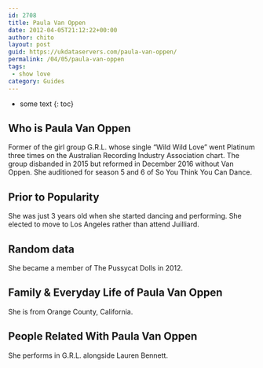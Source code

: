 ```yaml
---
id: 2708
title: Paula Van Oppen
date: 2012-04-05T21:12:22+00:00
author: chito
layout: post
guid: https://ukdataservers.com/paula-van-oppen/
permalink: /04/05/paula-van-oppen
tags:
 - show love
category: Guides
---
```


* some text
{: toc}
          
          
## Who is  Paula Van Oppen
                  
                  
                  
Former of the girl group G.R.L. whose single &#8220;Wild Wild Love&#8221; went Platinum three times on the Australian Recording Industry Association chart. The group disbanded in 2015 but reformed in December 2016 without Van Oppen. She auditioned for season 5 and 6 of So You Think You Can Dance. 
                  
                
                
                
## Prior to Popularity 
                  
                  
                  
She was just 3 years old when she started dancing and performing. She elected to move to Los Angeles rather than attend Juilliard. 
                  
                
                
                
## Random data 
                  
                  
                  
She became a member of The Pussycat Dolls in 2012. 
                  
                
                
                
## Family & Everyday Life of Paula Van Oppen
                  
                  
                  
She is from Orange County, California. 
                  
                
                
                
## People Related With  Paula Van Oppen
                  
                  
                  
She performs in G.R.L. alongside Lauren Bennett. 
                  
                
              
            
          
          
          
    
    
  

